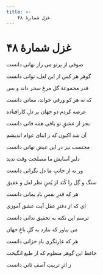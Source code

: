 ```yaml
---
title: >-
    غزل شمارهٔ ۴۸
---
```

# غزل شمارهٔ ۴۸

<div class="b" id="bn1"><div class="m1"><p>صوفی از پرتو می راز نهانی دانست</p></div>
<div class="m2"><p>گوهر هر کس از این لعل، توانی دانست</p></div></div>
<div class="b" id="bn2"><div class="m1"><p>قدر مجموعهٔ گل مرغِ سحر داند و بس</p></div>
<div class="m2"><p>که نه هر کو ورقی خواند، معانی دانست</p></div></div>
<div class="b" id="bn3"><div class="m1"><p>عرضه کردم دو جهان بر دلِ کارافتاده</p></div>
<div class="m2"><p>بجز از عشقِ تو باقی همه فانی دانست</p></div></div>
<div class="b" id="bn4"><div class="m1"><p>آن شد اکنون که ز ابنای عوام اندیشم</p></div>
<div class="m2"><p>محتسب نیز در این عیشِ نهانی دانست</p></div></div>
<div class="b" id="bn5"><div class="m1"><p>دلبر آسایش ما مصلحت وقت ندید</p></div>
<div class="m2"><p>ور نه از جانبِ ما دل نگرانی دانست</p></div></div>
<div class="b" id="bn6"><div class="m1"><p>سنگ و گِل را کُنَد از یُمنِ نظر لعل و عقیق</p></div>
<div class="m2"><p>هر که قدرِ نفسِ بادِ یمانی دانست</p></div></div>
<div class="b" id="bn7"><div class="m1"><p>ای که از دفترِ عقل آیت عشق آموزی</p></div>
<div class="m2"><p>ترسم این نکته به تحقیق ندانی دانست</p></div></div>
<div class="b" id="bn8"><div class="m1"><p>می بیاور که ننازد به گلِ باغِ جهان</p></div>
<div class="m2"><p>هر که غارتگریِ بادِ خزانی دانست</p></div></div>
<div class="b" id="bn9"><div class="m1"><p>حافظ این گوهر منظوم که از طبع انگیخت</p></div>
<div class="m2"><p>ز اثرِ تربیتِ آصفِ ثانی دانست</p></div></div>